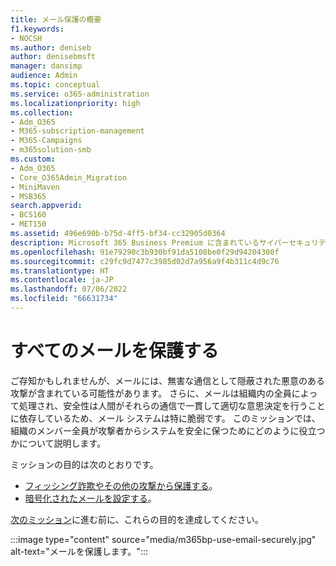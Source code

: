 ```yaml
---
title: メール保護の概要
f1.keywords:
- NOCSH
ms.author: deniseb
author: denisebmsft
manager: dansimp
audience: Admin
ms.topic: conceptual
ms.service: o365-administration
ms.localizationpriority: high
ms.collection:
- Adm_O365
- M365-subscription-management
- M365-Campaigns
- m365solution-smb
ms.custom:
- Adm_O365
- Core_O365Admin_Migration
- MiniMaven
- MSB365
search.appverid:
- BCS160
- MET150
ms.assetid: 496e690b-b75d-4ff5-bf34-cc32905d0364
description: Microsoft 365 Business Premium に含まれているサイバーセキュリティ ツールを使用して、マルウェア、フィッシング、およびその他の悪意のあるサイバー攻撃からメールを保護するようにチームをトレーニングする方法の概要。
ms.openlocfilehash: 91e79290c3b930bf91da5108be0f29d94204300f
ms.sourcegitcommit: c29fc9d7477c3985d02d7a956a9f4b311c4d9c76
ms.translationtype: HT
ms.contentlocale: ja-JP
ms.lasthandoff: 07/06/2022
ms.locfileid: "66631734"
---
```

# <a name="protect-all-email"></a>すべてのメールを保護する

ご存知かもしれませんが、メールには、無害な通信として隠蔽された悪意のある攻撃が含まれている可能性があります。 さらに、メールは組織内の全員によって処理され、安全性は人間がそれらの通信で一貫して適切な意思決定を行うことに依存しているため、メール システムは特に脆弱です。 このミッションでは、組織のメンバー全員が攻撃者からシステムを安全に保つためにどのように役立つかについて説明します。

ミッションの目的は次のとおりです。

- [フィッシング詐欺やその他の攻撃から保護する](m365bp-avoid-phishing-and-attacks.md)。
- [暗号化されたメールを設定する](send-encrypted-email.md)。

[次のミッション](m365bp-collaborate-share-securely.md)に進む前に、これらの目的を達成してください。

:::image type="content" source="media/m365bp-use-email-securely.jpg" alt-text="メールを保護します。":::
